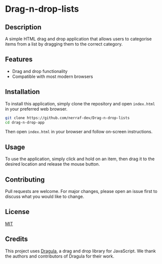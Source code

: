 # Drag-n-drop-lists

## Description

A simple HTML drag and drop application that allows users to categorise items from a list by dragging them to the correct category.

## Features

- Drag and drop functionality
- Compatible with most modern browsers

## Installation

To install this application, simply clone the repository and open `index.html` in your preferred web browser.

```bash
git clone https://github.com/nerraf-dev/Drag-n-drop-lists
cd drag-n-drop-app
```

Then open `index.html` in your browser and follow on-screen instructions.

## Usage

To use the application, simply click and hold on an item, then drag it to the desired location and release the mouse button.

## Contributing

Pull requests are welcome. For major changes, please open an issue first to discuss what you would like to change.

## License

[MIT](LICENSE)

## Credits

This project uses [Dragula](https://github.com/bevacqua/dragula), a drag and drop library for JavaScript. We thank the authors and contributors of Dragula for their work.
